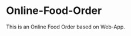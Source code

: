 # Online-Food-Order

This is an Online Food Order based on Web-App.












































































































































































































































































































